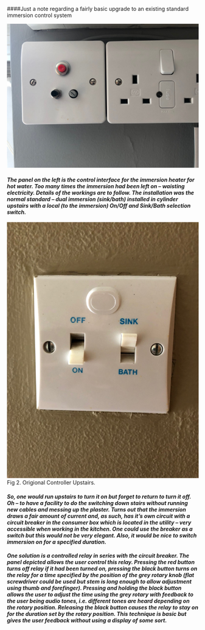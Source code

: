 ####Just a note regarding a fairly basic upgrade to an existing standard immersion control system


![NewControl](/images/NewCtrl.jpg)
#### *The panel on the left is the control interface for the immersion heater for hot water. Too many times the immersion had been left on – waisting electricity. Details of the workings are to follow. The installation was the normal standard – dual immersion (sink/bath) installed in cylinder upstairs with a local (to the immersion) On/Off and Sink/Bath selection switch.*
![Original](/images/OrigCtrlR.jpg)
Fig 2. Origional Controller Upstairs.
#### *So, one would run upstairs to turn it on but forget to return to turn it off. Oh – to have a facility to do the switching down stairs without running new cables and messing up the plaster. Turns out that the immersion draws a fair amount of current and, as such, has it’s own circuit with a circuit breaker in the consumer box which is located in the utility – very accessible when working in the kitchen. One could use the breaker as a switch but this would not be very elegant. Also, it would be nice to switch immersion on for a specified duration.* 

#### *One solution is a controlled relay in series with the circuit breaker. The panel depicted allows the user control this relay. Pressing the red button turns off relay if it had been turned on, pressing the black button turns on the relay for a time specified by the position of the grey rotary knob (flat screwdriver could be used but stem is long enough to allow adjustment using thumb and forefinger). Pressing and holding the black button allows the user to adjust the time using the grey rotary with feedback to the user being audio tones, i.e. different tones are heard depending on the rotary position. Releasing the black button causes the relay to stay on for the duration set by the rotary position. This technique is basic but gives the user feedback without using a display of some sort.*